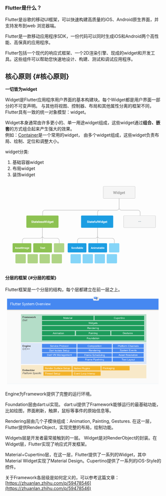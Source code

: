 ### Flutter是什么？

Flutter是谷歌的移动UI框架，可以快速构建高质量的iOS、Android原生界面，并支持发布到web 浏览器端。

Flutter是一款移动应用程序SDK，一份代码可以同时生成iOS和Android两个高性能、高保真的应用程序。

Flutter包括一个现代的响应式框架、一个2D渲染引擎、现成的widget和开发工具。这些组件可以帮助您快速地设计、构建、测试和调试应用程序。

## 核心原则 {#核心原则}

**一切皆为widget**

Widget是Flutter应用程序用户界面的基本构建块。每个Widget都是用户界面一部分的不可变声明。 与其他将视图、控制器、布局和其他属性分离的框架不同，Flutter具有一致的统一对象模型：widget。

Widget本身通常由许多更小的、单一用途widget组成，这些widget通过**组合、嵌套**的方式组合起来产生强大的效果。  
例如：[Container](https://github.com/flutter/flutter/blob/master/packages/flutter/lib/src/widgets/container.dart)是一个常用的widget， 由多个widget组成，这些widget负责布局、绘制、定位和调整大小。

widget分类:

1. 基础容器widget
2. 布局widget
3. 装饰widget

![](/assets/widgettree.png)

#### 分层的框架 {#分层的框架}

Flutter框架是一个分层的结构，每个层都建立在前一层之上。

![](/assets/flutterfeiceng.png)

Engine为Framework提供了完整的运行环境。

Foundation层由dart:ui实现。 dart:ui提供了Framework能够运行的最基础功能，比如绘图，界面刷新，触屏，鼠标等事件的原始信息等。

Rendering层由几个子模块组成：Animation, Painting, Gestures. 在这一层，Flutter提供RenderObject，实现完整的布局，绘制功能。

Widgets层是开发者最常接触到的一层。 Widget是对RenderObject的封装。在Widget层，Flutter实现了响应式开发框架。

Material+Cupertino层，在这一层，Flutter提供了一系列的Widget，其中Material Widget实现了Material Design。Cupertino提供了一系列的iOS-Style的控件。

关于Framework各层级是如何定义的，可以参考这篇文章：[https://zhuanlan.zhihu.com/p/59478546](https://zhuanlan.zhihu.com/p/59478546)

